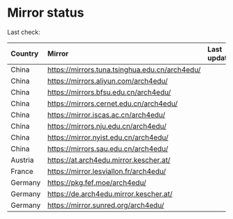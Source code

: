 <script src="./time.js"></script>
# Mirror status
Last check: <script type="text/javascript">localize(1707031042.8080037);</script>

|Country|Mirror|Last update|
|:------|:-----|:----------|
|China|https://mirrors.tuna.tsinghua.edu.cn/arch4edu/|<script type="text/javascript">localize(1706985098);</script>|
|China|https://mirrors.aliyun.com/arch4edu/|<script type="text/javascript">localize(1706985098);</script>|
|China|https://mirrors.bfsu.edu.cn/arch4edu/|<script type="text/javascript">localize(1706985098);</script>|
|China|https://mirrors.cernet.edu.cn/arch4edu/|<script type="text/javascript">localize(1706985098);</script>|
|China|https://mirror.iscas.ac.cn/arch4edu/|<script type="text/javascript">localize(1706985098);</script>|
|China|https://mirrors.nju.edu.cn/arch4edu/|<script type="text/javascript">localize(1706985098);</script>|
|China|https://mirror.nyist.edu.cn/arch4edu/|<script type="text/javascript">localize(1706985098);</script>|
|China|https://mirrors.sau.edu.cn/arch4edu/|<script type="text/javascript">localize(1706985098);</script>|
|Austria|https://at.arch4edu.mirror.kescher.at/|<script type="text/javascript">localize(1706985098);</script>|
|France|https://mirror.lesviallon.fr/arch4edu/|<script type="text/javascript">localize(1706985098);</script>|
|Germany|https://pkg.fef.moe/arch4edu/|<script type="text/javascript">localize(1706985098);</script>|
|Germany|https://de.arch4edu.mirror.kescher.at/|<script type="text/javascript">localize(1706985098);</script>|
|Germany|https://mirror.sunred.org/arch4edu/|<script type="text/javascript">localize(1706985098);</script>|

<script src="./tablefilter/tablefilter.js"></script>
<script src="./table.js"></script>
